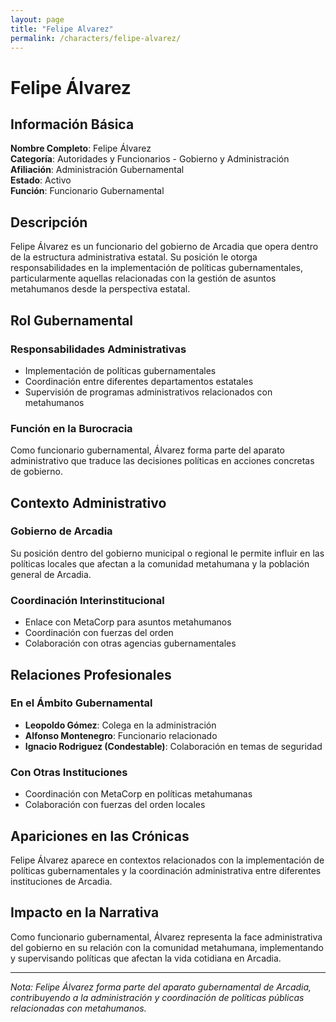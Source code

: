 ```yaml
---
layout: page
title: "Felipe Alvarez"
permalink: /characters/felipe-alvarez/
---
```


# Felipe Álvarez

## Información Básica

**Nombre Completo**: Felipe Álvarez  
**Categoría**: Autoridades y Funcionarios - Gobierno y Administración  
**Afiliación**: Administración Gubernamental  
**Estado**: Activo  
**Función**: Funcionario Gubernamental

## Descripción

Felipe Álvarez es un funcionario del gobierno de Arcadia que opera dentro de la estructura administrativa estatal. Su posición le otorga responsabilidades en la implementación de políticas gubernamentales, particularmente aquellas relacionadas con la gestión de asuntos metahumanos desde la perspectiva estatal.

## Rol Gubernamental

### Responsabilidades Administrativas
- Implementación de políticas gubernamentales
- Coordinación entre diferentes departamentos estatales
- Supervisión de programas administrativos relacionados con metahumanos

### Función en la Burocracia
Como funcionario gubernamental, Álvarez forma parte del aparato administrativo que traduce las decisiones políticas en acciones concretas de gobierno.

## Contexto Administrativo

### Gobierno de Arcadia
Su posición dentro del gobierno municipal o regional le permite influir en las políticas locales que afectan a la comunidad metahumana y la población general de Arcadia.

### Coordinación Interinstitucional
- Enlace con MetaCorp para asuntos metahumanos
- Coordinación con fuerzas del orden
- Colaboración con otras agencias gubernamentales

## Relaciones Profesionales

### En el Ámbito Gubernamental
- **Leopoldo Gómez**: Colega en la administración
- **Alfonso Montenegro**: Funcionario relacionado
- **Ignacio Rodriguez (Condestable)**: Colaboración en temas de seguridad

### Con Otras Instituciones
- Coordinación con MetaCorp en políticas metahumanas
- Colaboración con fuerzas del orden locales

## Apariciones en las Crónicas

Felipe Álvarez aparece en contextos relacionados con la implementación de políticas gubernamentales y la coordinación administrativa entre diferentes instituciones de Arcadia.

## Impacto en la Narrativa

Como funcionario gubernamental, Álvarez representa la face administrativa del gobierno en su relación con la comunidad metahumana, implementando y supervisando políticas que afectan la vida cotidiana en Arcadia.

---

*Nota: Felipe Álvarez forma parte del aparato gubernamental de Arcadia, contribuyendo a la administración y coordinación de políticas públicas relacionadas con metahumanos.*